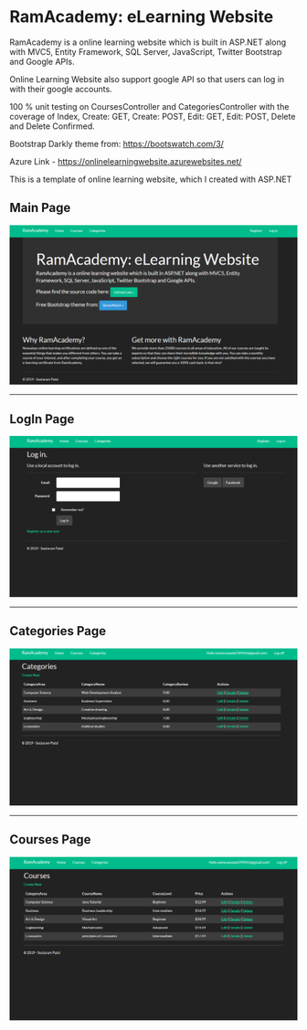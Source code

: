 <h1>RamAcademy: eLearning Website</h1>

<p>RamAcademy is a online learning website which is built in ASP.NET along with MVC5, Entity Framework, SQL Server, JavaScript, Twitter Bootstrap and Google APIs.</p>	

<p>Online Learning Website also support google API so that users can log in with their google accounts.</p>

<p>100 % unit testing on CoursesController and CategoriesController with the coverage of Index, Create: GET, Create: POST, Edit: GET, Edit: POST, Delete and Delete Confirmed.</p>

<p>Bootstrap Darkly theme from: <a href="https://bootswatch.com/3/">https://bootswatch.com/3/</a></p>

<p>Azure Link - <a href = "https://onlinelearningwebsite.azurewebsites.net/">https://onlinelearningwebsite.azurewebsites.net/</a></p>

<p>This is a template of online learning website, which I created with ASP.NET</p>

<h2>Main Page</h2>	
<img src = "OnlineLearningWebsite/Content/Images/MainPage.png" />
<hr>

<h2>LogIn Page</h2>	
<img src = "OnlineLearningWebsite/Content/Images/LogInPage.png" />
<hr>

<h2>Categories Page</h2>	
<img src = "OnlineLearningWebsite/Content/Images/CategoriesPage.png" />
<hr>

<h2>Courses Page</h2>	
<img src = "OnlineLearningWebsite/Content/Images/CoursesPage.png" /> 